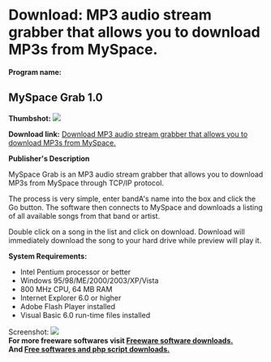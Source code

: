 # Download: MP3 audio stream grabber that allows you to download MP3s from MySpace.

**Program name:**

## MySpace Grab 1.0

  
**Thumbshot:** ![](http://www.freewarefiles.com/screenshot/myspacegrab_md.jpg)   
  
**Download link:** [Download MP3 audio stream grabber that allows you to download MP3s from MySpace.](http://freesoftwares.boysofts.com/MySpace-Grab_program_48649.html)  
  


**Publisher's Description**  
  


MySpace Grab is an MP3 audio stream grabber that allows you to download MP3s from MySpace through TCP/IP protocol. 

The process is very simple, enter bandA's name into the box and click the Go button. The software then connects to MySpace and downloads a listing of all available songs from that band or artist. 

Double click on a song in the list and click on download. Download will immediately download the song to your hard drive while preview will play it.

**System Requirements:**

  * Intel Pentium processor or better 
  * Windows 95/98/ME/2000/2003/XP/Vista 
  * 800 MHz CPU, 64 MB RAM 
  * Internet Explorer 6.0 or higher 
  * Adobe Flash Player installed 
  * Visual Basic 6.0 run-time files installed 

  
  
Screenshot: ![](http://www.freewarefiles.com/screenshot/myspacegrab.jpg)   
**For more freeware softwares visit [Freeware software downloads.](http://freesoftwares.boysofts.com/)**   
**And [Free softwares and php script downloads.](http://www.boysofts.com/)**
